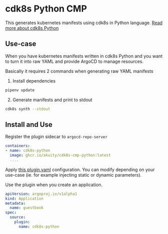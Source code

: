 # cdk8s Python CMP

This generates kubernetes manifests using cdk8s in Python language. [Read more about cdk8s Python](https://cdk8s.io/docs/latest/get-started/python/)

## Use-case

When you have kubernetes manifests written in cdk8s Python and you want to turn it into raw YAML and provide ArgoCD to manage resources.

Basically it requires 2 commands when generating raw YAML manifests

1. Install dependencies

```sh
pipenv update
```

2. Generate manifests and print to stdout

```sh
cdk8s synth --stdout
```

## Install and Use

Register the plugin sidecar to `argocd-repo-server`

```yaml
containers:
- name: cdk8s-python
  image: ghcr.io/akuity/cdk8s-cmp-python:latest
  ....
```

Apply [this plugin.yaml](./plugin.yaml) configuration. You can modify depending on your use-case (ie. for example injecting static or dynamic parameters).

Use the plugin when you create an application.

```yaml
apiVersion: argoproj.io/v1alpha1
kind: Application
metadata:
  name: guestbook
spec:
  source:
    plugin:
      name: cdk8s-python
```
